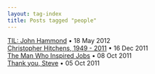 ```yaml
---
layout: tag-index
title: Posts tagged "people"
---
```

<dl>
  <dt>
    <a href="/2012/05/18/til-john-hammond/">TIL: John Hammond</a>
    <span class="post-date">&bull; 18 May 2012</span>
  </dt>
  <dt>
    <a href="/2011/12/16/hitchens/">Christopher Hitchens, 1949 - 2011</a>
    <span class="post-date">&bull; 16 Dec 2011</span>
  </dt>
  <dt>
    <a href="/2011/10/08/the-man-who-inspired-jobs/">The Man Who Inspired Jobs</a>
    <span class="post-date">&bull; 08 Oct 2011</span>
  </dt>
  <dt>
    <a href="/2011/10/05/thank-you-steve/">Thank you, Steve</a>
    <span class="post-date">&bull; 05 Oct 2011</span>
  </dt>
</dd>
